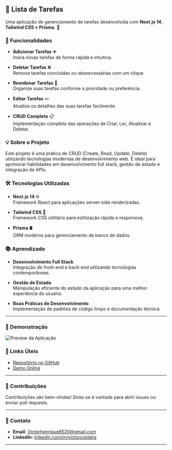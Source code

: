 ## 📝 Lista de Tarefas

Uma aplicação de gerenciamento de tarefas desenvolvida com **Next.js 14**, **Tailwind CSS** e **Prisma**. 🚀

### 🔧 Funcionalidades

- **Adicionar Tarefas** ➕  
  Insira novas tarefas de forma rápida e intuitiva.

- **Deletar Tarefas** ❌  
  Remova tarefas concluídas ou desnecessárias com um clique.

- **Reordenar Tarefas** 🔄  
  Organize suas tarefas conforme a prioridade ou preferência.

- **Editar Tarefas** ✏️  
  Atualize os detalhes das suas tarefas facilmente.

- **CRUD Completo** 📋  
  Implementação completa das operações de Criar, Ler, Atualizar e Deletar.

### 💡 Sobre o Projeto

Este projeto é uma prática de CRUD (Create, Read, Update, Delete) utilizando tecnologias modernas de desenvolvimento web. É ideal para aprimorar habilidades em desenvolvimento full stack, gestão de estado e integração de APIs.

### 🛠 Tecnologias Utilizadas

- **Next.js 14** 🌐  
  Framework React para aplicações server-side renderizadas.

- **Tailwind CSS** 🎨  
  Framework CSS utilitário para estilização rápida e responsiva.

- **Prisma** 🛢️  
  ORM moderno para gerenciamento de banco de dados.

### 📚 Aprendizado

- **Desenvolvimento Full Stack**  
  Integração de front-end e back-end utilizando tecnologias contemporâneas.

- **Gestão de Estado**  
  Manipulação eficiente do estado da aplicação para uma melhor experiência do usuário.

- **Boas Práticas de Desenvolvimento**  
  Implementação de padrões de código limpo e documentação técnica.

---

### 📸 Demonstração

![Preview da Aplicação](link-para-screenshot-ou-gif)

### 🔗 Links Úteis

- [Repositório no GitHub](https://github.com/seu-usuario/seu-repo)
- [Demo Online](https://link-para-demo.com)

---

### 🤝 Contribuições

Contribuições são bem-vindas! Sinta-se à vontade para abrir issues ou enviar pull requests.

---

### 📧 Contato

- **Email:** [Victorhenrique8520@gmail.com](mailto:Victorhenrique8520@gmail.com)
- **LinkedIn:** [linkedin.com/in/victorcostahs](https://www.linkedin.com/in/victorcostahs)

---
